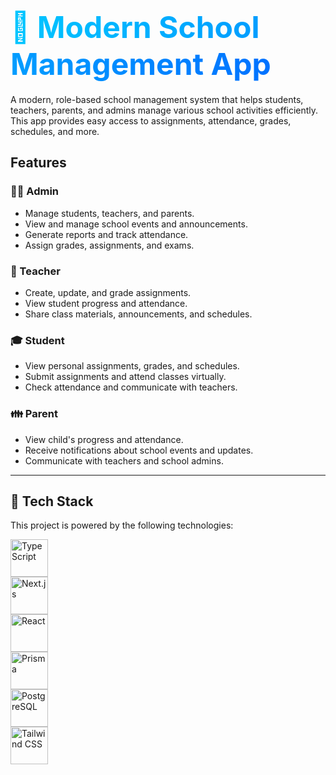 # <span style="background-image: linear-gradient(to right, #00c6ff, #0072ff); color: transparent; -webkit-background-clip: text; font-size: 3rem; font-weight: 700;">🌟 Modern School Management App</span>

A modern, role-based school management system that helps students, teachers, parents, and admins manage various school activities efficiently. This app provides easy access to assignments, attendance, grades, schedules, and more.

## Features

### 👨‍🏫 Admin
- Manage students, teachers, and parents.
- View and manage school events and announcements.
- Generate reports and track attendance.
- Assign grades, assignments, and exams.

### 🍎 Teacher
- Create, update, and grade assignments.
- View student progress and attendance.
- Share class materials, announcements, and schedules.

### 🎓 Student
- View personal assignments, grades, and schedules.
- Submit assignments and attend classes virtually.
- Check attendance and communicate with teachers.

### 👪 Parent
- View child's progress and attendance.
- Receive notifications about school events and updates.
- Communicate with teachers and school admins.

---

## 🚀 Tech Stack

This project is powered by the following technologies:

<!-- Tech Stack Section -->
  <div class="transform hover:scale-105 transition-all duration-300">
    <img src="https://cdn.jsdelivr.net/gh/devicons/devicon/icons/typescript/typescript-original.svg" height="60" alt="TypeScript" class="rounded-xl p-4 bg-gradient-to-r from-blue-400 to-blue-600 shadow-lg"/>
  </div>
  <div class="transform hover:scale-105 transition-all duration-300">
    <img src="https://cdn.jsdelivr.net/gh/devicons/devicon/icons/nextjs/nextjs-original.svg" height="60" alt="Next.js" class="rounded-xl p-4 bg-gradient-to-r from-blue-400 to-blue-600 shadow-lg"/>
  </div>
  <div class="transform hover:scale-105 transition-all duration-300">
    <img src="https://cdn.jsdelivr.net/gh/devicons/devicon/icons/react/react-original.svg" height="60" alt="React" class="rounded-xl p-4 bg-gradient-to-r from-blue-400 to-blue-600 shadow-lg"/>
  </div>
  <div class="transform hover:scale-105 transition-all duration-300">
    <img src="https://cdn.jsdelivr.net/gh/devicons/devicon/icons/prisma/prisma-original.svg" height="60" alt="Prisma" class="rounded-xl p-4 bg-gradient-to-r from-blue-400 to-blue-600 shadow-lg"/>
  </div>
  <div class="transform hover:scale-105 transition-all duration-300">
    <img src="https://cdn.jsdelivr.net/gh/devicons/devicon/icons/postgresql/postgresql-original.svg" height="60" alt="PostgreSQL" class="rounded-xl p-4 bg-gradient-to-r from-blue-400 to-blue-600 shadow-lg"/>
  </div>
  <div class="transform hover:scale-105 transition-all duration-300">
    <img src="https://cdn.jsdelivr.net/gh/devicons/devicon/icons/tailwindcss/tailwindcss-original-wordmark.svg" height="60" alt="Tailwind CSS" class="rounded-xl p-4 bg-gradient-to-r from-blue-400 to-blue-600 shadow-lg"/>
  </div>
